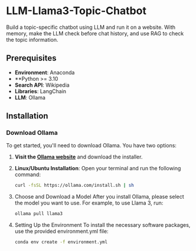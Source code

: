 # LLM-Llama3-Topic-Chatbot

Build a topic-specific chatbot using LLM and run it on a website.
With memory, make the LLM check before chat history,
and use RAG to check the topic information.

## Prerequisites

- **Environment**: Anaconda
- **Python >= 3.10
- **Search API**: Wikipedia
- **Libraries**: LangChain
- **LLM**: Ollama

## Installation

### Download Ollama

To get started, you'll need to download Ollama. You have two options:

1. **Visit the [Ollama website](https://ollama.com/)** and download the installer.

2. **Linux/Ubuntu Installation**:
   Open your terminal and run the following command:
   ```bash
   curl -fsSL https://ollama.com/install.sh | sh
   ```
3. Choose and Download a Model
   After you install Ollama, please select the model you want to use.
   For example, to use Llama 3, run:
   ```bash
   ollama pull llama3
   ```
5. Setting Up the Environment
   To install the necessary software packages, use the provided environment.yml file:
   ```bash
   conda env create -f environment.yml
   ```
